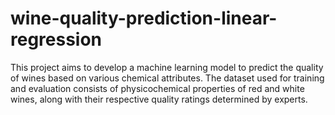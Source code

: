 # wine-quality-prediction-linear-regression
This project aims to develop a machine learning model to predict the quality of wines based on various chemical attributes. The dataset used for training and evaluation consists of physicochemical properties of red and white wines, along with their respective quality ratings determined by experts.
